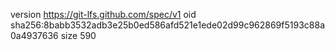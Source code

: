 version https://git-lfs.github.com/spec/v1
oid sha256:8babb3532adb3e25b0ed586afd521e1ede02d99c962869f5193c88a0a4937636
size 590
